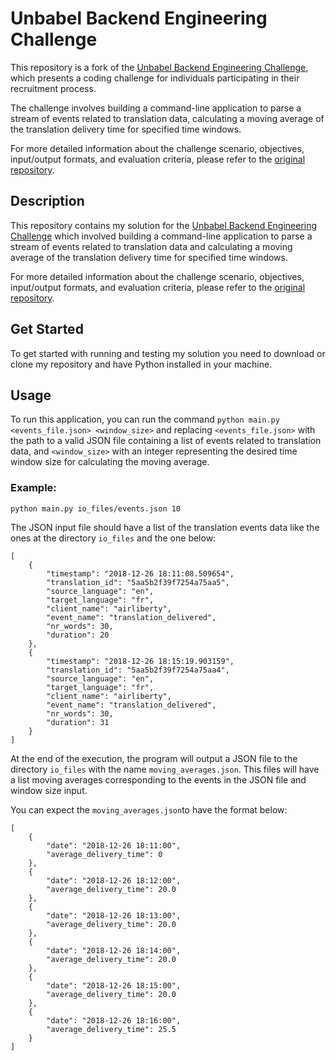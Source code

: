 # Unbabel Backend Engineering Challenge

This repository is a fork of the [Unbabel Backend Engineering Challenge](https://github.com/Unbabel/backend-engineering-challenge), which presents a coding challenge for individuals participating in their recruitment process. 

The challenge involves building a command-line application to parse a stream of events related to translation data, calculating a moving average of the translation delivery time for specified time windows. 

For more detailed information about the challenge scenario, objectives, input/output formats, and evaluation criteria, please refer to the [original repository](https://github.com/Unbabel/backend-engineering-challenge).

## Description

This repository contains my solution for the [Unbabel Backend Engineering Challenge](https://github.com/Unbabel/backend-engineering-challenge) which involved building a command-line application to parse a stream of events related to translation data and calculating a moving average of the translation delivery time for specified time windows.

For more detailed information about the challenge scenario, objectives, input/output formats, and evaluation criteria, please refer to the [original repository](https://github.com/Unbabel/backend-engineering-challenge).

## Get Started

To get started with running and testing my solution you need to download or clone my repository and have Python installed in your machine.

## Usage

To run this application, you can run the command `python main.py <events_file.json> <window_size>` and replacing `<events_file.json>` with the path to a valid JSON file containing a list of events related to translation data, and `<window_size>` with an integer representing the desired time window size for calculating the moving average.

### Example:

	python main.py io_files/events.json 10

The JSON input file should have a list of the translation events data like the ones at the directory `io_files` and the one below:

	[
		{
			"timestamp": "2018-12-26 18:11:08.509654",
			"translation_id": "5aa5b2f39f7254a75aa5",
			"source_language": "en",
			"target_language": "fr",
			"client_name": "airliberty",
			"event_name": "translation_delivered",
			"nr_words": 30,
			"duration": 20
		},
		{
			"timestamp": "2018-12-26 18:15:19.903159",
			"translation_id": "5aa5b2f39f7254a75aa4",
			"source_language": "en",
			"target_language": "fr",
			"client_name": "airliberty",
			"event_name": "translation_delivered",
			"nr_words": 30,
			"duration": 31
		}
	]

At the end of the execution, the program will output a JSON file to the directory `io_files` with the name `moving_averages.json`. This files will have a list moving averages corresponding to the events in the JSON file and window size input.

You can expect the `moving_averages.json`to have the format below:

	[
		{
			"date": "2018-12-26 18:11:00",
			"average_delivery_time": 0
		},
		{
			"date": "2018-12-26 18:12:00",
			"average_delivery_time": 20.0
		},
		{
			"date": "2018-12-26 18:13:00",
			"average_delivery_time": 20.0
		},
		{
			"date": "2018-12-26 18:14:00",
			"average_delivery_time": 20.0
		},
		{
			"date": "2018-12-26 18:15:00",
			"average_delivery_time": 20.0
		},
		{
			"date": "2018-12-26 18:16:00",
			"average_delivery_time": 25.5
		}
	]